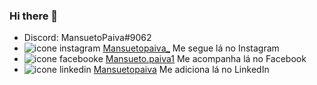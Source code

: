 ### Hi there 👋

<ul>
    <li>Discord: MansuetoPaiva#9062</li>
    <li><img src="https://github.com/MansuetoPaiva/MansuetoPaiva/assets/133207241/5e9d33f1-ecfe-44d3-8220-73c832b19254" alt="icone instagram"> <a href="https://www.instagram.com/susupaiva_/" target="_blank">Mansuetopaiva_</a> Me segue lá no Instagram</li>
    <li><img src="https://github.com/MansuetoPaiva/MansuetoPaiva/assets/133207241/c3e6c3f0-8cc3-418b-816f-3b17a2592b31" alt="icone facebooke"> <a href="https://www.facebook.com/Mansueto.paiva1" target="_blank">Mansueto.paiva1</a> Me acompanha lá no Facebook</li>
    <li><img src="https://github.com/MansuetoPaiva/MansuetoPaiva/assets/133207241/b1db99c3-a5a4-4e17-8cfb-259d9676366e" alt="icone linkedin" > <a href="https://www.linkedin.com/in/mansueto-paiva-692463264/ target="_blank">Mansuetopaiva</a> Me adiciona lá no LinkedIn</li>
</ul>

<!--
**MansuetoPaiva/MansuetoPaiva** is a ✨ _special_ ✨ repository because its `README.md` (this file) appears on your GitHub profile.

Here are some ideas to get you started:

- 🔭 I’m currently working on ...
- 🌱 I’m currently learning ...
- 👯 I’m looking to collaborate on ...
- 🤔 I’m looking for help with ...
- 💬 Ask me about ...
- 📫 How to reach me: ...
- 😄 Pronouns: ...
- ⚡ Fun fact: ...
-->
